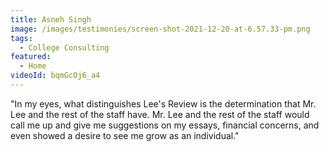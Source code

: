 ```yaml
---
title: Asneh Singh
image: /images/testimonies/screen-shot-2021-12-20-at-6.57.33-pm.png
tags:
  - College Consulting
featured:
  - Home
videoId: bqmGcOj6_a4
---
```

"In my eyes, what distinguishes Lee's Review is the determination that Mr. Lee and the rest of the staff have. Mr. Lee and the rest of the staff would call me up and give me suggestions on my essays, financial concerns, and even showed a desire to see me grow as an individual."